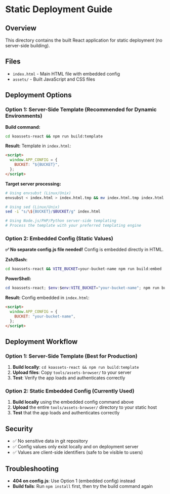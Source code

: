 # Static Deployment Guide

## Overview

This directory contains the built React application for static deployment (no server-side building).

## Files

- `index.html` - Main HTML file with embedded config
- `assets/` - Built JavaScript and CSS files

## Deployment Options

### Option 1: Server-Side Template (Recommended for Dynamic Environments)


**Build command:**

```bash
cd koassets-react && npm run build:template
```

**Result:** Template in `index.html`:

```html
<script>
  window.APP_CONFIG = {
    BUCKET: "${BUCKET}",
  };
</script>
```

**Target server processing:**

```bash
# Using envsubst (Linux/Unix)
envsubst < index.html > index.html.tmp && mv index.html.tmp index.html

# Using sed (Linux/Unix)
sed -i "s/\${BUCKET}/$BUCKET/g" index.html

# Using Node.js/PHP/Python server-side templating
# Process the template with your preferred templating engine
```

### Option 2: Embedded Config (Static Values)

**✅ No separate config.js file needed!** Config is embedded directly in HTML.

**Zsh/Bash:**

```bash
cd koassets-react && VITE_BUCKET=your-bucket-name npm run build:embed
```

**PowerShell:**

```powershell
cd koassets-react; $env:$env:VITE_BUCKET="your-bucket-name"; npm run build:embed
```

**Result:** Config embedded in `index.html`:

```html
<script>
  window.APP_CONFIG = {
    BUCKET: "your-bucket-name",
  };
</script>
```



## Deployment Workflow

### Option 1: Server-Side Template (Best for Production)

1. **Build locally**: `cd koassets-react && npm run build:template`
2. **Upload files**: Copy `tools/assets-browser/` to your server
4. **Test**: Verify the app loads and authenticates correctly

### Option 2: Static Embedded Config (Currently Used)

1. **Build locally** using the embedded config command above
2. **Upload** the entire `tools/assets-browser/` directory to your static host
3. **Test** that the app loads and authenticates correctly

## Security

- ✅ No sensitive data in git repository
- ✅ Config values only exist locally and on deployment server
- ✅ Values are client-side identifiers (safe to be visible to users)

## Troubleshooting

- **404 on config.js**: Use Option 1 (embedded config) instead
- **Build fails**: Run `npm install` first, then try the build command again
